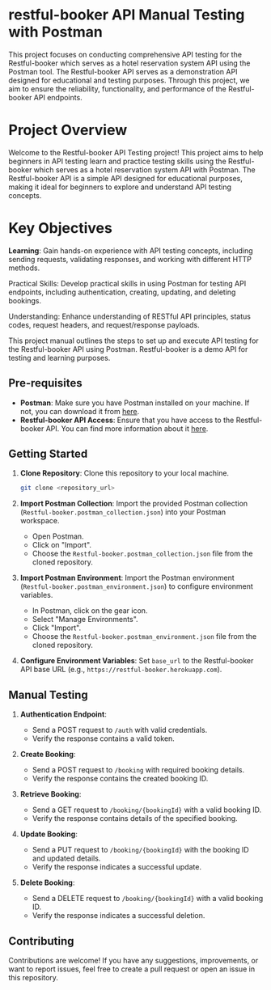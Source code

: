# restful-booker API Manual Testing with Postman
This project focuses on conducting comprehensive API testing for the Restful-booker which serves as a hotel reservation system API using the Postman tool. The Restful-booker API serves as a demonstration API designed for educational and testing purposes. Through this project, we aim to ensure the reliability, functionality, and performance of the Restful-booker API endpoints.

# Project Overview

Welcome to the Restful-booker API Testing project! This project aims to help beginners in API testing learn and practice testing skills using the Restful-booker  which serves as a hotel reservation system API with Postman. The Restful-booker API is a simple API designed for educational purposes, making it ideal for beginners to explore and understand API testing concepts.

# Key Objectives
**Learning**: Gain hands-on experience with API testing concepts, including sending requests, validating responses, and working with different HTTP methods.

Practical Skills: Develop practical skills in using Postman for testing API endpoints, including authentication, creating, updating, and deleting bookings.

Understanding: Enhance understanding of RESTful API principles, status codes, request headers, and request/response payloads.

This project manual outlines the steps to set up and execute API testing for the Restful-booker API using Postman. Restful-booker is a demo API for testing and learning purposes.

## Pre-requisites

- **Postman**: Make sure you have Postman installed on your machine. If not, you can download it from [here](https://www.postman.com/downloads/).
- **Restful-booker API Access**: Ensure that you have access to the Restful-booker API. You can find more information about it [here](https://restful-booker.herokuapp.com/apidoc/index.html#api-Auth-CreateToken).

## Getting Started

1. **Clone Repository**: Clone this repository to your local machine.

    ```bash
    git clone <repository_url>
    ```

2. **Import Postman Collection**: Import the provided Postman collection (`Restful-booker.postman_collection.json`) into your Postman workspace.

    - Open Postman.
    - Click on "Import".
    - Choose the `Restful-booker.postman_collection.json` file from the cloned repository.

3. **Import Postman Environment**: Import the Postman environment (`Restful-booker.postman_environment.json`) to configure environment variables.

    - In Postman, click on the gear icon.
    - Select "Manage Environments".
    - Click "Import".
    - Choose the `Restful-booker.postman_environment.json` file from the cloned repository.

4. **Configure Environment Variables**: Set `base_url` to the Restful-booker API base URL (e.g., `https://restful-booker.herokuapp.com`).

## Manual Testing

1. **Authentication Endpoint**:
   - Send a POST request to `/auth` with valid credentials.
   - Verify the response contains a valid token.

2. **Create Booking**:
   - Send a POST request to `/booking` with required booking details.
   - Verify the response contains the created booking ID.

3. **Retrieve Booking**:
   - Send a GET request to `/booking/{bookingId}` with a valid booking ID.
   - Verify the response contains details of the specified booking.

4. **Update Booking**:
   - Send a PUT request to `/booking/{bookingId}` with the booking ID and updated details.
   - Verify the response indicates a successful update.

5. **Delete Booking**:
   - Send a DELETE request to `/booking/{bookingId}` with a valid booking ID.
   - Verify the response indicates a successful deletion.


## Contributing

Contributions are welcome! If you have any suggestions, improvements, or want to report issues, feel free to create a pull request or open an issue in this repository.


